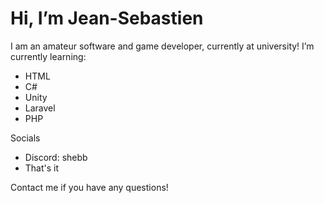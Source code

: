  # Hi, I’m Jean-Sebastien
I am an amateur software and game developer, currently at university!
I’m currently learning:
- HTML
- C#
- Unity
- Laravel
- PHP


Socials
- Discord: shebb
- That's it

Contact me if you have any questions!


